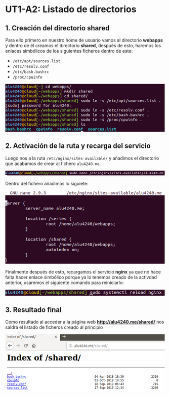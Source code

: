 # UT1-A2: Listado de directorios

## 1. Creación del directorio **shared**

Para ello primero en nuestro home de usuario vamos al directorio **webapps**
y dentro de él creamos el directorio **shared**, después de esto, haremos los enlaces simbólicos de los siguientes ficheros dentro de este:
* `/etc/apt/sources.list`
* `/etc/resolv.conf`
* `/etc/bash.bashrc`
* `/proc/cpuinfo`

![Creación directorio shared](img/1.png)

## 2. Activación de la ruta y recarga del servicio

Luego nos a la ruta `/etc/nginx/sites-available/` y añadimos el directorio que acabamos de crear al fichero `alu4240.me`.

![Ruta archivo alu4240.me](img/5.png)

Dentro del fichero añadimos lo siguiete:

![Infomación añadida al fichero](img/2.png)

Finalmente después de esto, recargamos el servicio **nginx** ya que no hace falta hacer enlace simbólico porque ya lo tenemos creado de la activdad anterior, usaremos el siguiente comando para reiniciarlo:

![Recarga del servicio](img/3.png)

## 3. Resultado final

Como resultado al acceder a la página web **http://alu4240.me/shared/** nos saldrá el listado de ficheros creado al principio

![Resultado final página web](img/4.png)
